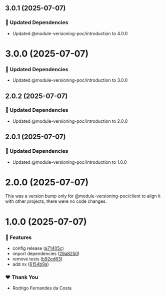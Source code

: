 ## 3.0.1 (2025-07-07)

### 🧱 Updated Dependencies

- Updated @module-versioning-poc/introduction to 4.0.0

# 3.0.0 (2025-07-07)

### 🧱 Updated Dependencies

- Updated @module-versioning-poc/introduction to 3.0.0

## 2.0.2 (2025-07-07)

### 🧱 Updated Dependencies

- Updated @module-versioning-poc/introduction to 2.0.0

## 2.0.1 (2025-07-07)

### 🧱 Updated Dependencies

- Updated @module-versioning-poc/introduction to 1.0.0

# 2.0.0 (2025-07-07)

This was a version bump only for @module-versioning-poc/client to align it with other projects, there were no code changes.

# 1.0.0 (2025-07-07)

### 🚀 Features

- config release ([a71405c](https://github.com/rcosta-daon/module-versioning-poc/commit/a71405c))
- import dependencies ([29a8250](https://github.com/rcosta-daon/module-versioning-poc/commit/29a8250))
- remove tests ([b92ed63](https://github.com/rcosta-daon/module-versioning-poc/commit/b92ed63))
- add nx ([6154b9a](https://github.com/rcosta-daon/module-versioning-poc/commit/6154b9a))

### ❤️ Thank You

- Rodrigo Fernandes da Costa